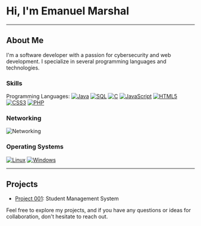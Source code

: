# Hi, I'm Emanuel Marshal

---

## About Me

I'm a software developer with a passion for cybersecurity and web development. I specialize in several programming languages and technologies.

### Skills

Programming Languages:
[![Java](https://img.shields.io/badge/Java-ED8B00?logo=java&logoColor=white)](https://www.java.com/)
[![SQL](https://img.shields.io/badge/SQL-4479A1?logo=mysql&logoColor=white)](https://www.mysql.com/)
[![C](https://img.shields.io/badge/C-A8B9CC?logo=c&logoColor=white)](https://en.wikipedia.org/wiki/C_(programming_language))
[![JavaScript](https://img.shields.io/badge/JavaScript-F7DF1E?logo=javascript&logoColor=black)](https://developer.mozilla.org/en-US/docs/Web/JavaScript)
[![HTML5](https://img.shields.io/badge/HTML5-E34F26?logo=html5&logoColor=white)](https://developer.mozilla.org/en-US/docs/Web/HTML)
[![CSS3](https://img.shields.io/badge/CSS3-1572B6?logo=css3&logoColor=white)](https://developer.mozilla.org/en-US/docs/Web/CSS)
[![PHP](https://img.shields.io/badge/PHP-777BB4?logo=php&logoColor=white)](https://www.php.net/)

### Networking

![Networking](./images/network.png) <!-- Replace with the actual path to your image -->

### Operating Systems

[![Linux](https://img.shields.io/badge/Linux-333?logo=linux&logoColor=white)](https://www.linux.org/)
[![Windows](https://img.shields.io/badge/Windows-0078D6?logo=windows&logoColor=white)](https://www.microsoft.com/en-us/windows)

---

## Projects

- [Project 001](https://github.com/Marshal-Emanuel/PROJECTS): Student Management System

Feel free to explore my projects, and if you have any questions or ideas for collaboration, don't hesitate to reach out.
